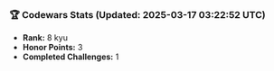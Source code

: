 ### 🏆 Codewars Stats (Updated: 2025-03-17 03:22:52 UTC)

- **Rank:** 8 kyu
- **Honor Points:** 3
- **Completed Challenges:** 1
